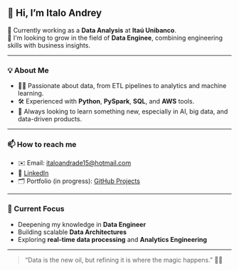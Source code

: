## 👋 Hi, I’m Italo Andrey

💼 Currently working as a **Data Analysis** at **Itaú Unibanco**.  
🔎 I'm looking to grow in the field of **Data Enginee**, combining engineering skills with business insights.

---

### 💡 About Me
- 👨‍💻 Passionate about data, from ETL pipelines to analytics and machine learning.
- 🛠️ Experienced with **Python**, **PySpark**, **SQL**, and **AWS** tools.
- 🚀 Always looking to learn something new, especially in AI, big data, and data-driven products.

---

### 📫 How to reach me
- ✉️ Email: italoandrade15@hotmail.com  
- 💼 [LinkedIn](https://www.linkedin.com/in/italoandrey/)  
- 🗂️ Portfolio (in progress): [GitHub Projects](https://github.com/Italo-Andrey)

---

### 📌 Current Focus
- Deepening my knowledge in **Data Engineer**
- Building scalable **Data Architectures**
- Exploring **real-time data processing** and **Analytics Engineering**

---

> “Data is the new oil, but refining it is where the magic happens.” 🔧✨
